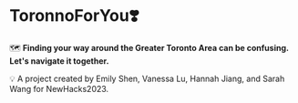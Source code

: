 # ToronnoForYou❣️

🗺️ **Finding your way around the Greater Toronto Area can be confusing. Let's navigate it together.**

💡 A project created by Emily Shen, Vanessa Lu, Hannah Jiang, and Sarah Wang for NewHacks2023.